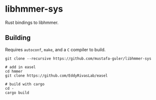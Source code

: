 # libhmmer-sys
Rust bindings to libhmmer.

## Building
Requires `autoconf`, `make`, and a `C` compiler to build.
```
git clone --recursive https://github.com/mustafa-guler/libhmmer-sys

# add in easel
cd hmmer
git clone https://github.com/EddyRivasLab/easel

# build with cargo
cd -
cargo build
```
